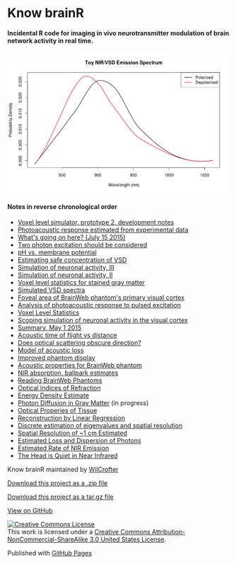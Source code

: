 
# Know brainR

#### Incidental R code for imaging in vivo neurotransmitter modulation of brain network activity in real time. 

![Toy VSD Spectrum](images/toy_spectrum.png)

#### Notes in reverse chronological order
-   [Voxel level simulator, prototype 2, development notes](Rmds/writing_voxsim2.html)
-   [Photoacoustic response estimated from experimental data](Rmds/pa_pressure_from_experiment.html)
-   [What's going on here? (July 15 2015)](Rmds/summary_7_15.html)
-   [Two photon excitation should be considered](Rmds/two_photon.html)
-   [pH  vs. membrane potential](Rmds/pH_vs_Vm.html)
-   [Estimating safe concentration of VSD](Rmds/safe_dose.html)
-   [Simulation of neuronal activity, III](Rmds/scoping_v1_III.html)
-   [Simulation of neuronal activity, II](Rmds/scoping_v1_II.html)
-   [Voxel level statistics for stained gray matter](Rmds/vox_stats_stained_gray.html)
-   [Simulated VSD spectra](Rmds/sim_vsd_spectra.html)
-   [Foveal area of BrainWeb phantom's primary visual cortex](Rmds/foveal_17.html)
-   [Analysis of photoacoustic response to pulsed excitation](Rmds/acoustic_2.html)
-   [Voxel Level Statistics](Rmds/voxel_level_stats.html)
-   [Scoping simulation of neuronal activity in the visual cortex](Rmds/scoping_v1.html)
-   [Summary, May 1 2015](Rmds/summary_5_15.html)
-   [Acoustic time of flight vs distance](Rmds/tof_vs_distance.html)
-   [Does optical scattering obscure direction?](Rmds/scattering_and_direction.html)
-   [Model of acoustic loss](Rmds/acoustic_1.html)
-   [Improved phantom display](Rmds/using_disp_slice.html)
-   [Acoustic properties for BrainWeb phantom](Rmds/acoustic_properties.html)
-   [NIR absorption, ballpark estimates](Rmds/absorption.html)
-   [Reading BrainWeb Phantoms](Rmds/reading_brainweb.html)
-   [Optical Indices of Refraction](Rmds/Grey_to_White.html)
-   [Energy Density Estimate](Rmds/energy_density.html)
-   [Photon Diffusion in Gray Matter](Rmds/diffusion_in_gray.html) (in progress)
-   [Optical Properies of Tissue](Rmds/jacques.html)
-   [Reconstruction by Linear Regression](Rmds/optimal_reconstruction.html)
-   [Discrete estimation of eigenvalues and spatial resolution](Rmds/discrete_methods.html)
-   [Spatial Resolution of \~1 cm Estimated](Rmds/spatial_resolution.html)
-   [Estimated Loss and Dispersion of Photons](Rmds/loss.html)
-   [Estimated Rate of NIR Emission](Rmds/emissions.html)
-   [The Head is Quiet in Near Infrared](Rmds/thermal_noise.html)

Know brainR maintained by [WilCrofter](https://github.com/WilCrofter)

[Download this project as a .zip file](https://github.com/WilCrofter/know_brainR/zipball/master)

[Download this project as a tar.gz file](https://github.com/WilCrofter/know_brainR/tarball/master)

[View on GitHub](https://github.com/WilCrofter/know_brainR)

[![Creative Commons
License](https://i.creativecommons.org/l/by-nc-sa/3.0/us/88x31.png)](http://creativecommons.org/licenses/by-nc-sa/3.0/us/)\
This work is licensed under a [Creative Commons
Attribution-NonCommercial-ShareAlike 3.0 United States
License](http://creativecommons.org/licenses/by-nc-sa/3.0/us/).

Published with [GitHub Pages](http://pages.github.com)
